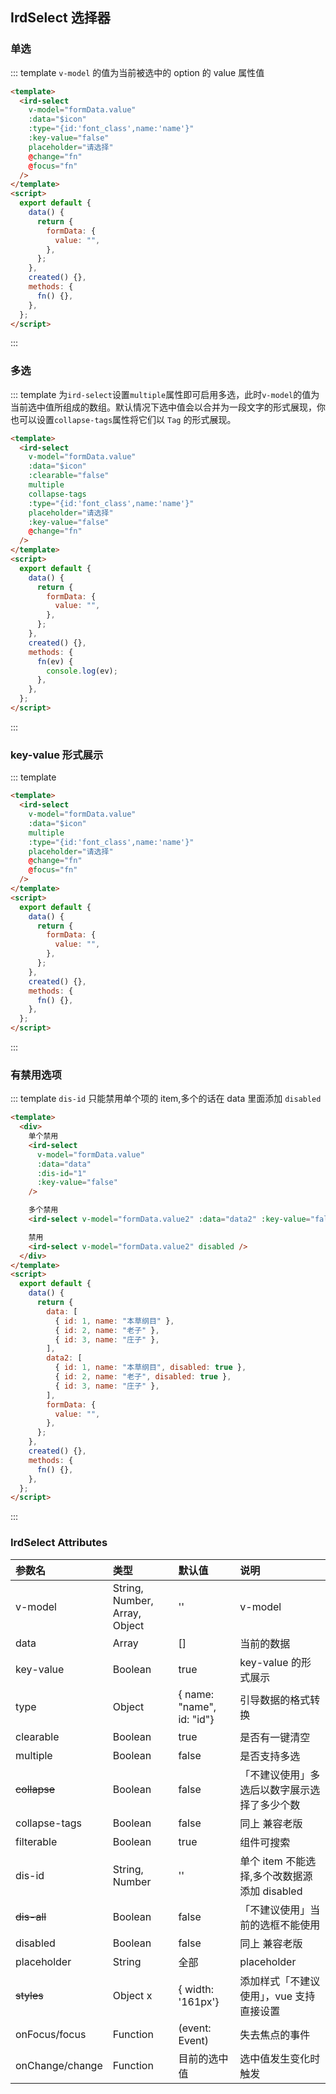 ## IrdSelect 选择器

### 单选

::: template `v-model` 的值为当前被选中的 option 的 value 属性值

```html
<template>
  <ird-select
    v-model="formData.value"
    :data="$icon"
    :type="{id:'font_class',name:'name'}"
    :key-value="false"
    placeholder="请选择"
    @change="fn"
    @focus="fn"
  />
</template>
<script>
  export default {
    data() {
      return {
        formData: {
          value: "",
        },
      };
    },
    created() {},
    methods: {
      fn() {},
    },
  };
</script>
```

:::

### 多选

::: template 为`ird-select`设置`multiple`属性即可启用多选，此时`v-model`的值为当前选中值所组成的数组。默认情况下选中值会以合并为一段文字的形式展现，你也可以设置`collapse-tags`属性将它们以 `Tag` 的形式展现。

```html
<template>
  <ird-select
    v-model="formData.value"
    :data="$icon"
    :clearable="false"
    multiple
    collapse-tags
    :type="{id:'font_class',name:'name'}"
    placeholder="请选择"
    :key-value="false"
    @change="fn"
  />
</template>
<script>
  export default {
    data() {
      return {
        formData: {
          value: "",
        },
      };
    },
    created() {},
    methods: {
      fn(ev) {
        console.log(ev);
      },
    },
  };
</script>
```

:::

### key-value 形式展示

::: template

```html
<template>
  <ird-select
    v-model="formData.value"
    :data="$icon"
    multiple
    :type="{id:'font_class',name:'name'}"
    placeholder="请选择"
    @change="fn"
    @focus="fn"
  />
</template>
<script>
  export default {
    data() {
      return {
        formData: {
          value: "",
        },
      };
    },
    created() {},
    methods: {
      fn() {},
    },
  };
</script>
```

:::

### 有禁用选项

::: template `dis-id` 只能禁用单个项的 item,多个的话在 data 里面添加 `disabled`

```html
<template>
  <div>
    单个禁用
    <ird-select
      v-model="formData.value"
      :data="data"
      :dis-id="1"
      :key-value="false"
    />

    多个禁用
    <ird-select v-model="formData.value2" :data="data2" :key-value="false" />

    禁用
    <ird-select v-model="formData.value2" disabled />
  </div>
</template>
<script>
  export default {
    data() {
      return {
        data: [
          { id: 1, name: "本草纲目" },
          { id: 2, name: "老子" },
          { id: 3, name: "庄子" },
        ],
        data2: [
          { id: 1, name: "本草纲目", disabled: true },
          { id: 2, name: "老子", disabled: true },
          { id: 3, name: "庄子" },
        ],
        formData: {
          value: "",
        },
      };
    },
    created() {},
    methods: {
      fn() {},
    },
  };
</script>
```

:::

### IrdSelect Attributes

| 参数名              | 类型                          | 默认值                    | 说明                                         |
| :------------------ | :---------------------------- | :------------------------ | :------------------------------------------- |
| v-model             | String, Number, Array, Object | ''                        | v-model                                      |
| data                | Array                         | []                        | 当前的数据                                   |
| key-value           | Boolean                       | true                      | key-value 的形式展示                         |
| type                | Object                        | { name: "name", id: "id"} | 引导数据的格式转换                           |
| clearable           | Boolean                       | true                      | 是否有一键清空                               |
| multiple            | Boolean                       | false                     | 是否支持多选                                 |
| <del>collapse</del> | Boolean                       | false                     | 「不建议使用」多选后以数字展示选择了多少个数 |
| collapse-tags       | Boolean                       | false                     | 同上 兼容老版                                |
| filterable          | Boolean                       | true                      | 组件可搜索                                   |
| dis-id              | String, Number                | ''                        | 单个 item 不能选择,多个改数据源添加 disabled |
| <del>dis-all </del> | Boolean                       | false                     | 「不建议使用」当前的选框不能使用             |
| disabled            | Boolean                       | false                     | 同上 兼容老版                                |
| placeholder         | String                        | 全部                      | placeholder                                  |
| <del>styles</del>   | Object x                      | { width: '161px'}         | 添加样式「不建议使用」，vue 支持直接设置     |
| onFocus/focus       | Function                      | (event: Event)            | 失去焦点的事件                               |
| onChange/change     | Function                      | 目前的选中值              | 选中值发生变化时触发                         |
